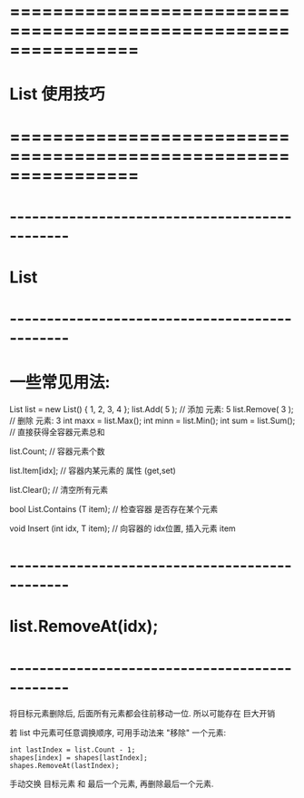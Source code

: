 # ================================================================ #
#                         List<T> 使用技巧
# ================================================================ #

# ---------------------------------------------- #
#               List<T>
# ---------------------------------------------- #
# 一些常见用法:

List<int> list = new List<int>() { 1, 2, 3, 4 };
list.Add( 5 );    // 添加 元素: 5
list.Remove( 3 ); // 删除 元素: 3
int maxx = list.Max();
int minn = list.Min();
int sum = list.Sum();  // 直接获得全容器元素总和

list.Count; // 容器元素个数

list.Item[idx];  // 容器内某元素的 属性 (get,set)

list.Clear(); // 清空所有元素

bool List<T>.Contains (T item); // 检查容器 是否存在某个元素

void Insert (int idx, T item); // 向容器的 idx位置, 插入元素 item


# ---------------------------------------------- #
#            list.RemoveAt(idx);
# ---------------------------------------------- #
将目标元素删除后, 后面所有元素都会往前移动一位. 
所以可能存在 巨大开销

若 list 中元素可任意调换顺序, 可用手动法来 "移除" 一个元素:

    int lastIndex = list.Count - 1;
	shapes[index] = shapes[lastIndex];
	shapes.RemoveAt(lastIndex);

手动交换 目标元素 和 最后一个元素,
再删除最后一个元素. 




















